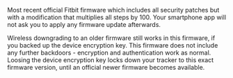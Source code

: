 Most recent official Fitbit firmware which includes all security patches but with a modification that multiplies all steps by 100. Your smartphone app will not ask you to apply any firmware update afterwards.

Wireless downgrading to an older firmware still works in this firmware, if you backed up the device encryption key. This firmware does not include any further backdoors - encryption and authentication work as normal. Loosing the device encryption key locks down your tracker to this exact firmware version, until an official newer firmware becomes available.
